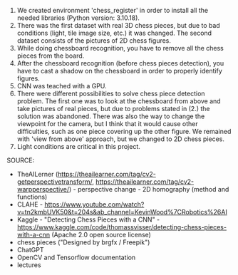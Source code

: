 1. We created environment 'chess_register' in order to install all the needed libraries (Python version: 3.10.18).
2. There was the first dataset with real 3D chess pieces, but due to bad conditions (light, tile image size, etc.) it was changed. The second dataset consists of the pictures of 2D chess figures.
3. While doing chessboard recognition, you have to remove all the chess pieces from the board.
4. After the chessboard recognition (before chess pieces detection), you have to cast a shadow on the chessboard in order to properly identify figures.
5. CNN was teached with a GPU.
6. There were different possibilities to solve chess piece detection problem. The first one was to look at the chessboard from above and take pictures of real pieces, but due to problems stated in (2.) the solution was abandoned. There was also the way to change the viewpoint for the camera, but I think that it would cause other difficulties, such as one piece covering up the other figure. We remained with 'view from above' approach, but we changed to 2D chess pieces.
7. Light conditions are critical in this project.

SOURCE:
- TheAILerner (https://theailearner.com/tag/cv2-getperspectivetransform/, https://theailearner.com/tag/cv2-warpperspective/) - perspective change - 2D homography (method and functions)
- CLAHE - https://www.youtube.com/watch?v=tn2kmbUVK50&t=204s&ab_channel=KevinWood%7CRobotics%26AI
- Kaggle - "Detecting Chess Pieces with a CNN" - https://www.kaggle.com/code/thomassvisser/detecting-chess-pieces-with-a-cnn (Apache 2.0 open source license)
- chess pieces ("Designed by brgfx / Freepik")
- ChatGPT
- OpenCV and Tensorflow documentation
- lectures